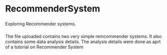 # RecommenderSystem
### 
Exploring Recommender systems.
### 
The file uploaded contains two very simple remcommender systems. It also contains some data analysis details. The analysis details were done as aprt of a tutorial on Recommender System
